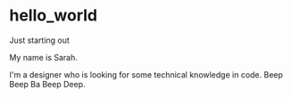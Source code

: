 # hello_world
Just starting out

My name is Sarah.

I'm a designer who is looking for some technical knowledge in code. Beep Beep Ba Beep Deep.
